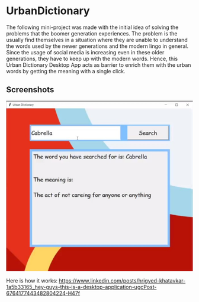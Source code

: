 # UrbanDictionary
The following mini-project was made with the initial idea of solving the problems that the boomer generation experiences. 
The problem is the usually find themselves in a situation where they are unable to understand the words used by the newer generations and the modern lingo in general.
Since the usage of social media is increasing even in these older generations, they have to keep up with the modern words.
Hence, this Urban Dictionary Desktop App acts as barrier to enrich them with the urban words by getting the meaning with a single click.

## Screenshots
![first](cabrella.jpg)

Here is how it works:
https://www.linkedin.com/posts/hrigved-khatavkar-1a5b33165_hey-guys-this-is-a-desktop-application-ugcPost-6764177443482804224-H47f

